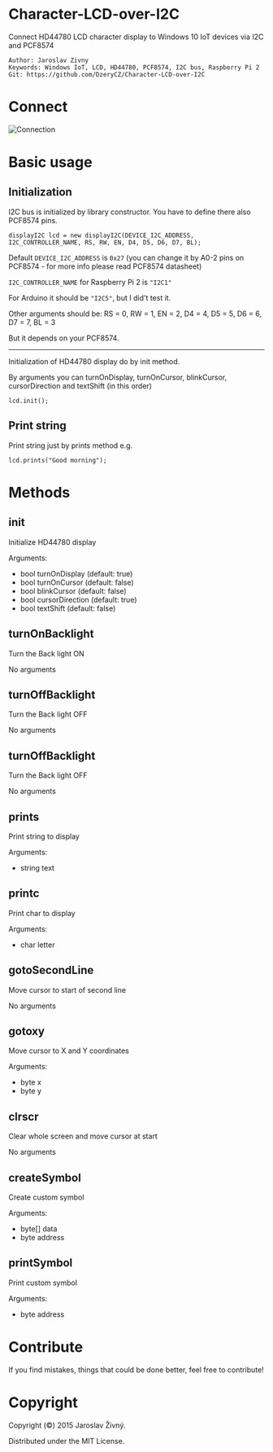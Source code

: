 Character-LCD-over-I2C 
======================
Connect HD44780 LCD character display to Windows 10 IoT devices via I2C and PCF8574

    Author: Jaroslav Zivny
    Keywords: Windows IoT, LCD, HD44780, PCF8574, I2C bus, Raspberry Pi 2
    Git: https://github.com/DzeryCZ/Character-LCD-over-I2C

Connect
==========

![Connection](https://cloud.githubusercontent.com/assets/4294781/9507211/d25680f4-4c4c-11e5-8aa1-9aada70caa25.jpg)


Basic usage
===============

Initialization
--------------

I2C bus is initialized by library constructor. You have to define there also PCF8574 pins.


    displayI2C lcd = new displayI2C(DEVICE_I2C_ADDRESS, I2C_CONTROLLER_NAME, RS, RW, EN, D4, D5, D6, D7, BL);


Default `DEVICE_I2C_ADDRESS` is `0x27` (you can change it by A0-2 pins on PCF8574 - for more info please read PCF8574 datasheet)

`I2C_CONTROLLER_NAME` for Raspberry Pi 2 is `"I2C1"`

For Arduino it should be `"I2C5"`, but I did't test it.

Other arguments should be: RS = 0, RW = 1, EN = 2, D4 = 4, D5 = 5, D6 = 6, D7 = 7, BL = 3

But it depends on your PCF8574.

------------------------------------------------------

Initialization of HD44780 display do by init method.

By arguments you can turnOnDisplay, turnOnCursor, blinkCursor, cursorDirection and textShift (in this order)

    lcd.init();
    
Print string
-------------

Print string just by prints method e.g.

    lcd.prints("Good morning");
    
    
Methods
=========

init
----

Initialize HD44780 display

Arguments: 
* bool turnOnDisplay (default: true)
* bool turnOnCursor (default: false)
* bool blinkCursor (default: false)
* bool cursorDirection (default: true)
* bool textShift (default: false)



turnOnBacklight
---------------

Turn the Back light ON

No arguments 



turnOffBacklight
---------------

Turn the Back light OFF

No arguments 



turnOffBacklight
---------------

Turn the Back light OFF

No arguments 



prints
------

Print string to display

Arguments:

* string text



printc
------

Print char to display

Arguments:
* char letter



gotoSecondLine
--------------

Move cursor to start of second line

No arguments



gotoxy
-------

Move cursor to X and Y coordinates

Arguments:
* byte x
* byte y


clrscr
------

Clear whole screen and move cursor at start

No arguments



createSymbol
------------

Create custom symbol

Arguments:
* byte[] data
* byte address



printSymbol
----------

Print custom symbol

Arguments:
* byte address



Contribute
===========

If you find mistakes, things that could be done better, feel free to contribute!
    
    
Copyright
=========

Copyright (©) 2015 Jaroslav Živný.

Distributed under the MIT License.
